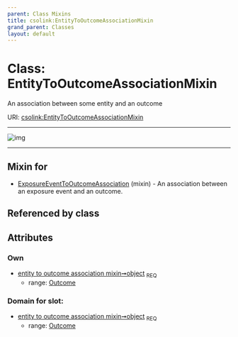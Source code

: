 ```yaml
---
parent: Class Mixins
title: csolink:EntityToOutcomeAssociationMixin
grand_parent: Classes
layout: default
---
```


# Class: EntityToOutcomeAssociationMixin


An association between some entity and an outcome

URI: [csolink:EntityToOutcomeAssociationMixin](https://w3id.org/csolink/vocab/EntityToOutcomeAssociationMixin)


---

![img](http://yuml.me/diagram/nofunky;dir:TB/class/[Outcome],[Outcome]%3Cobject%201..1-++[EntityToOutcomeAssociationMixin],[ExposureEventToOutcomeAssociation]uses%20-.-%3E[EntityToOutcomeAssociationMixin],[ExposureEventToOutcomeAssociation])

---


## Mixin for

 * [ExposureEventToOutcomeAssociation](ExposureEventToOutcomeAssociation.md) (mixin)  - An association between an exposure event and an outcome.

## Referenced by class


## Attributes


### Own

 * [entity to outcome association mixin➞object](entity_to_outcome_association_mixin_object.md)  <sub>REQ</sub>
    * range: [Outcome](Outcome.md)

### Domain for slot:

 * [entity to outcome association mixin➞object](entity_to_outcome_association_mixin_object.md)  <sub>REQ</sub>
    * range: [Outcome](Outcome.md)
